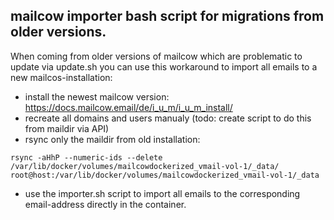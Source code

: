 ## mailcow importer bash script for migrations from older versions.


When coming from older versions of mailcow which are problematic to update via update.sh you can use this workaround to import all emails to a new mailcos-installation:


- install the newest mailcow version: https://docs.mailcow.email/de/i_u_m/i_u_m_install/
- recreate all domains and users manualy (todo: create script to do this from maildir via API)
- rsync only the maildir from old installation:

```
rsync -aHhP --numeric-ids --delete /var/lib/docker/volumes/mailcowdockerized_vmail-vol-1/_data/ root@host:/var/lib/docker/volumes/mailcowdockerized_vmail-vol-1/_data
```


- use the importer.sh script to import all emails to the corresponding email-address directly in the container.